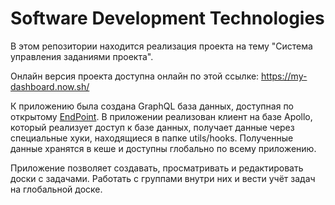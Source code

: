 #  Software Development Technologies
В этом репозитории находится реализация проекта на тему "Система управления заданиями проекта".

Онлайн версия проекта доступна онлайн по этой ссылке:
https://my-dashboard.now.sh/

К приложению была создана GraphQL база данных, доступная по открытому [EndPoint](https://my-tasks-manager.herokuapp.com/v1/graphql).
В приложении реализован клиент на базе Apollo, который реализует доступ к базе данных, получает данные через специальные хуки, находящиеся в папке utils/hooks. Полученные данные хранятся в кеше и доступны глобально по всему приложению.

Приложение позволяет создавать, просматривать и редактировать доски с задачами. Работать с группами внутри них и вести учёт задач на глобальной доске.
